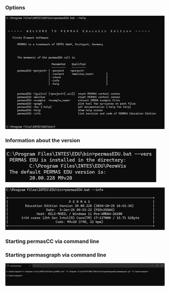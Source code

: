 ### Options

![permasEDU help](permasEDU_help.png)

### Information about the version

![permasEDU version](permasEDU_vers.png)

![permasEDU info](permasEDU_info.png)

### Starting permasCC via command line

### Starting permasgraph via command line

![permasgraph](permasgraph_via_pyINTES.png)
